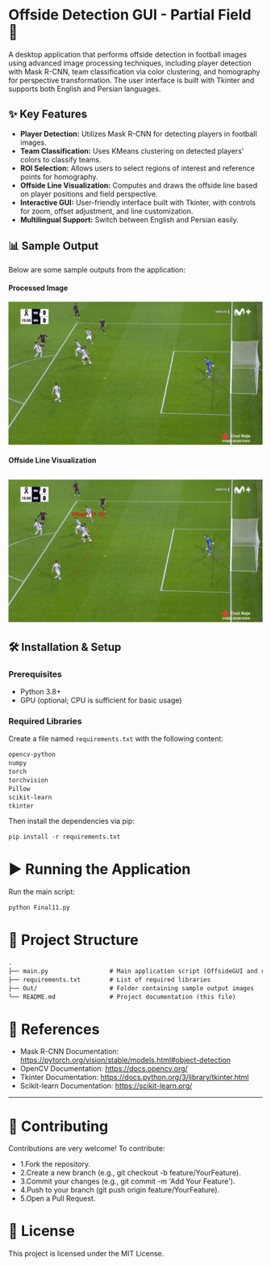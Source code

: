 # Offside Detection GUI - Partial Field 🚀

A desktop application that performs offside detection in football images using advanced image processing techniques, including player detection with Mask R-CNN, team classification via color clustering, and homography for perspective transformation. The user interface is built with Tkinter and supports both English and Persian languages.

## ✨ Key Features
- **Player Detection:** Utilizes Mask R-CNN for detecting players in football images.
- **Team Classification:** Uses KMeans clustering on detected players' colors to classify teams.
- **ROI Selection:** Allows users to select regions of interest and reference points for homography.
- **Offside Line Visualization:** Computes and draws the offside line based on player positions and field perspective.
- **Interactive GUI:** User-friendly interface built with Tkinter, with controls for zoom, offset adjustment, and line customization.
- **Multilingual Support:** Switch between English and Persian easily.

## 📊 Sample Output
Below are some sample outputs from the application:

#### Processed Image
![Processed Image](Offside-Detection-In-Football/01-(Inp).jpg)

#### Offside Line Visualization
![Offside Line](Offside-Detection-In-Football/01-(Out).jpg)
---


## 🛠 Installation & Setup

### Prerequisites
- Python 3.8+
- GPU (optional; CPU is sufficient for basic usage)

### Required Libraries

Create a file named `requirements.txt` with the following content:

```txt
opencv-python
numpy
torch
torchvision
Pillow
scikit-learn
tkinter

```
Then install the dependencies via pip:

```txt
pip install -r requirements.txt
```
# ▶️ Running the Application
Run the main script:
```txt
python Final11.py
```
# 📂 Project Structure

```txt
.
├── main.py                 # Main application script (OffsideGUI and related classes)
├── requirements.txt        # List of required libraries
├── Out/                    # Folder containing sample output images
└── README.md               # Project documentation (this file)
```

# 🔗 References

- Mask R-CNN Documentation: https://pytorch.org/vision/stable/models.html#object-detection
- OpenCV Documentation: https://docs.opencv.org/
- Tkinter Documentation: https://docs.python.org/3/library/tkinter.html
- Scikit-learn Documentation: https://scikit-learn.org/
---

# 🤝 Contributing
Contributions are very welcome! To contribute:

- 1.Fork the repository.
- 2.Create a new branch (e.g., git checkout -b feature/YourFeature).
- 3.Commit your changes (e.g., git commit -m 'Add Your Feature').
- 4.Push to your branch (git push origin feature/YourFeature).
- 5.Open a Pull Request.

# 📜 License
This project is licensed under the MIT License.

